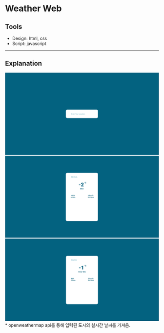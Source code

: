# Weather Web

## Tools

* Design: html, css 
* Script: javascript 

---

## Explanation
<img src="img/WeatherWebScreenshot2.png">
<img src="img/WeatherWebScreenshot1.png">
<img src="img/WeatherWebScreenshot3.png">
* openweathermap api를 통해 입력된 도시의 실시간 날씨를 가져옴.

